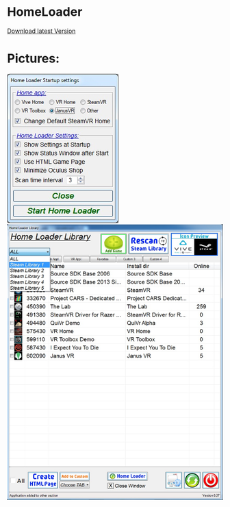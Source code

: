 # HomeLoader
[Download latest Version](https://github.com/CogentHub/HomeLoader/releases/tag/v0.38)

# Pictures:
![logo](preview/Settings.jpg)
![logo](preview/Library.jpg)

